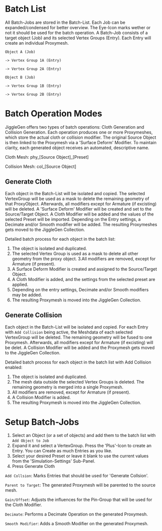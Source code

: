 
# Batch List


All Batch-Jobs are stored in the Batch-List. Each Job can be expanded/condensed for better overview. The Eye-Icon marks wether or not it should be used for the batch operation.
A Batch-Job consists of a target object (Job) and its selected Vertex Groups (Entry). Each Entry will create an individual Proxymesh. 

```
Object A (Job)

-> Vertex Group 1A (Entry)

-> Vertex Group 2A (Entry)
```


```
Object B (Job)

-> Vertex Group 1B (Entry)

-> Vertex Group 2B (Entry)
````

# Batch Operation Modes

JiggleGen offers two types of batch operations: Cloth Generation and Collision Generation. 
Each operation produces one or more Proxymeshes, which store the actual cloth or collision modifier. 
The original Source Object is then linked to the Proxymesh via a 'Surface Deform' Modifier. To maintain clarity, each generated object receives an automated, descriptive name.

Cloth Mesh: phy_[Source Object]_[Preset]

Collision Mesh: col_[Source Object]


## Generate Cloth

Each object in the Batch-List will be isolated and copied. The selected VertexGroup will be used as a mask to delete the remaining geometry of that ProxyObject. 
Afterwards, all modifiers except for Armature (if excisting) will be deleted. A 'Surface Deform' Modifier will be created and set to the Source/Target Object. A Cloth Modifier will be added and the values of the selected Preset will be imported. 
Depending on the Entry settings, a Decimate and/or Smooth modifier will be added. The resulting Proxymeshes gets moved to the JiggleGen Collection.

Detailed batch process for each object in the batch list:

1. The object is isolated and duplicated.
2. The selected Vertex Group is used as a mask to delete all other geometry from the proxy object.
3.All modifiers are removed, except for Armature (if present).
4. A Surface Deform Modifier is created and assigned to the Source/Target Object.
5. A Cloth Modifier is added, and the settings from the selected preset are applied.
6. Depending on the entry settings, Decimate and/or Smooth modifiers may be added.
7. The resulting Proxymesh is moved into the JiggleGen Collection.

## Generate Collision

Each object in the Batch-List will be isolated and copied. For each Entry with `Add Collision` being active, the Meshdata of each selected VertexGroup will be deleted. The remaining geometry will be fused to one Proxymesh. Afterwards, all modifiers except for Armature (if excisting) will be delet. 
A Collision Modifier will be added and the Proxymesh gets moved to the JiggleGen Collection.

Detailed batch process for each object in the batch list with Add Collision enabled:

1. The object is isolated and duplicated.
2. The mesh data outside the selected Vertex Groups is deleted. The remaining geometry is merged into a single Proxymesh.
3. All modifiers are removed, except for Armature (if present).
4. A Collision Modifier is added.
5. The resulting Proxymesh is moved into the JiggleGen Collection.


# Setup Batch-Jobs

1. Select an Object (or a set of objects) and add them to the batch list with `Add Object to Job`
2. Expand it and select a VertexGroup. Press the 'Plus'-Icon to create an Entry. You can Create as much Entries as you like.
3. Select your desired Preset or leave it blank to use the current values from the 'Simulation-Settings' Sub-Panel.
4. Press Generate Cloth

`Add Collsion`: Marks Entries that should be used for 'Generate Collsion'.

`Parent to Target`: The generated Proxymesh will be parented to the source mesh.

`Gain/Offset`: Adjusts the influences for the Pin-Group that will be used for the Cloth Modifier.

`Decimate`: Performs a Decimate Operation on the generated Proxymesh.

`Smooth Modifier`: Adds a Smooth Modifier on the generated Proxymesh.
